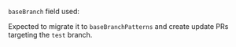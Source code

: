 `baseBranch` field used:

Expected to migrate it to `baseBranchPatterns` and create update PRs targeting the `test` branch.
